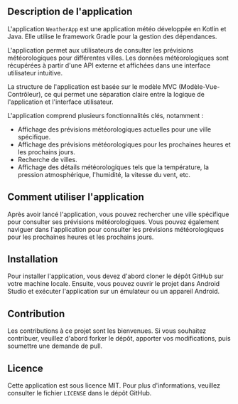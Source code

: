 
## Description de l'application

L'application `WeatherApp` est une application météo développée en Kotlin et Java. Elle utilise le framework Gradle pour la gestion des dépendances.

L'application permet aux utilisateurs de consulter les prévisions météorologiques pour différentes villes. Les données météorologiques sont récupérées à partir d'une API externe et affichées dans une interface utilisateur intuitive.

La structure de l'application est basée sur le modèle MVC (Modèle-Vue-Contrôleur), ce qui permet une séparation claire entre la logique de l'application et l'interface utilisateur.

L'application comprend plusieurs fonctionnalités clés, notamment :

- Affichage des prévisions météorologiques actuelles pour une ville spécifique.
- Affichage des prévisions météorologiques pour les prochaines heures et les prochains jours.
- Recherche de villes.
- Affichage des détails météorologiques tels que la température, la pression atmosphérique, l'humidité, la vitesse du vent, etc.

## Comment utiliser l'application

Après avoir lancé l'application, vous pouvez rechercher une ville spécifique pour consulter ses prévisions météorologiques. Vous pouvez également naviguer dans l'application pour consulter les prévisions météorologiques pour les prochaines heures et les prochains jours.

## Installation

Pour installer l'application, vous devez d'abord cloner le dépôt GitHub sur votre machine locale. Ensuite, vous pouvez ouvrir le projet dans Android Studio et exécuter l'application sur un émulateur ou un appareil Android.

## Contribution

Les contributions à ce projet sont les bienvenues. Si vous souhaitez contribuer, veuillez d'abord forker le dépôt, apporter vos modifications, puis soumettre une demande de pull.

## Licence

Cette application est sous licence MIT. Pour plus d'informations, veuillez consulter le fichier `LICENSE` dans le dépôt GitHub.
